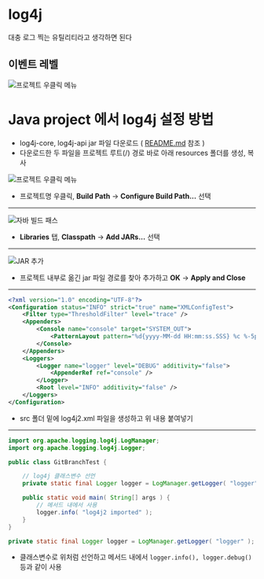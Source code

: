 # log4j

대충 로그 찍는 유틸리티라고 생각하면 된다

## 이벤트 레벨

![프로젝트 우클릭 메뉴](https://user-images.githubusercontent.com/48945286/212001437-0831be17-639f-41dc-b3b8-9d048d959e5b.png)

# Java project 에서 log4j 설정 방법

- log4j-core, log4j-api jar 파일 다운로드 ( [README.md](./README.md) 참조 )
- 다운로드한 두 파일을 프로젝트 루트(/) 경로 바로 아래 resources 폴더를 생성, 복사

![프로젝트 우클릭 메뉴](https://user-images.githubusercontent.com/48945286/212004145-2ecdc3f7-310f-4404-90ac-e7c01d10c567.png)

- 프로젝트명 우클릭, **Build Path** → **Configure Build Path...** 선택

---

![자바 빌드 패스](https://user-images.githubusercontent.com/48945286/212004271-946a2650-cc8c-4175-a219-8f2ea745efb4.png)

- **Libraries** 탭, **Classpath** → **Add JARs...** 선택

---

![JAR 추가](https://user-images.githubusercontent.com/48945286/212004350-ed0c9944-1560-4624-9aa3-cb23b7fedeb1.png)

- 프로젝트 내부로 옮긴 jar 파일 경로를 찾아 추가하고 **OK** → **Apply and Close**

---

```xml
<?xml version="1.0" encoding="UTF-8"?>
<Configuration status="INFO" strict="true" name="XMLConfigTest">
    <Filter type="ThresholdFilter" level="trace" />
    <Appenders>
        <Console name="console" target="SYSTEM_OUT">
            <PatternLayout pattern="%d{yyyy-MM-dd HH:mm:ss.SSS} %c %-5p [ %l ] %m%n" disableAnsi="false" />
        </Console>
    </Appenders>
    <Loggers>
        <Logger name="logger" level="DEBUG" additivity="false">
            <AppenderRef ref="console" />
        </Logger>
        <Root level="INFO" additivity="false" />
    </Loggers>
</Configuration>
```

- src 폴더 밑에 log4j2.xml 파일을 생성하고 위 내용 붙여넣기

---

```java
import org.apache.logging.log4j.LogManager;
import org.apache.logging.log4j.Logger;

public class GitBranchTest {

    // log4j 클래스변수 선언
    private static final Logger logger = LogManager.getLogger( "logger" );

    public static void main( String[] args ) {
        // 메서드 내에서 사용
        logger.info( "log4j2 imported" );
    }
}
```

```java
private static final Logger logger = LogManager.getLogger( "logger" );
```

- 클래스변수로 위처럼 선언하고 메서드 내에서 `logger.info(), logger.debug()` 등과 같이 사용
